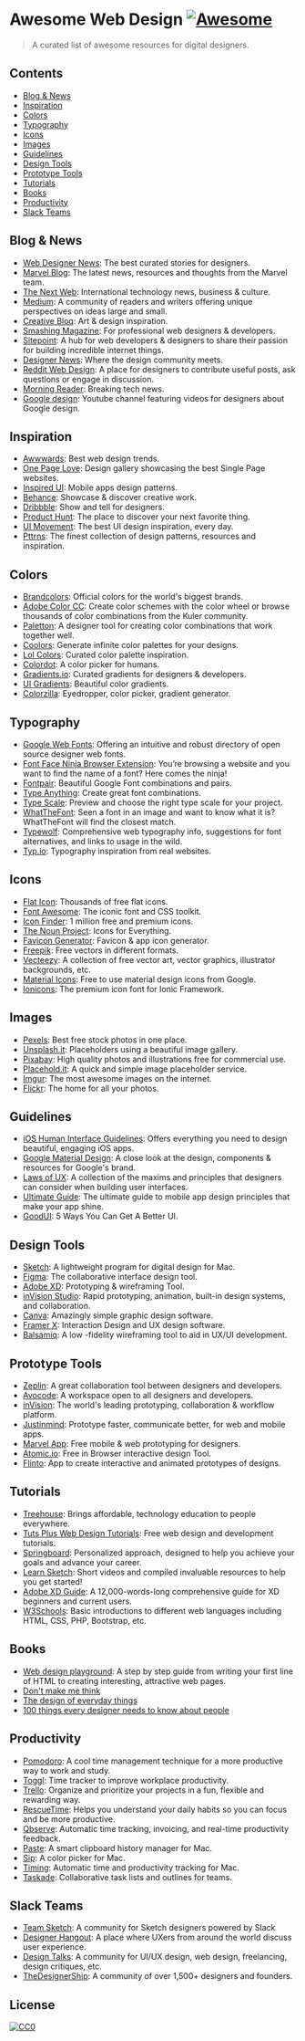 # Awesome Web Design [![Awesome](https://cdn.rawgit.com/sindresorhus/awesome/d7305f38d29fed78fa85652e3a63e154dd8e8829/media/badge.svg)](https://github.com/sindresorhus/awesome)
> A curated list of awesome resources for digital designers.

## Contents

- [Blog & News](#blog--news)
- [Inspiration](#inspiration)
- [Colors](#colors)
- [Typography](#typography)
- [Icons](#icons)
- [Images](#images)
- [Guidelines](#guidelines)
- [Design Tools](#design-tools)
- [Prototype Tools](#prototype-tools)
- [Tutorials](#tutorials)
- [Books](#books)
- [Productivity](#productivity)
- [Slack Teams](#slack-teams)

## Blog & News
* [Web Designer News](http://webdesignernews.com): The best curated stories for designers.
* [Marvel Blog](http://blog.marvelapp.com): The latest news, resources and thoughts from the Marvel team.
* [The Next Web](http://thenextweb.com/section/creative/): International technology news, business & culture.
* [Medium](https://medium.com/tag/web-design): A community of readers and writers offering unique perspectives on ideas large and small.
* [Creative Bloq](http://www.creativebloq.com/): Art & design inspiration.
* [Smashing Magazine](http://smashingmagazine.com): For professional web designers & developers.
* [Sitepoint](https://www.sitepoint.com/design-ux/): A hub for web developers & designers to share their passion for building incredible internet things.
* [Designer News](https://www.designernews.co/): Where the design community meets.
* [Reddit Web Design](https://www.reddit.com/r/web_design/): A place for designers to contribute useful posts, ask questions or engage in discussion.
* [Morning Reader](https://morningreader.com): Breaking tech news.
* [Google design](https://www.youtube.com/channel/UClKO7be7O9cUGL94PHnAeOA): Youtube channel featuring videos for designers about Google design.

## Inspiration
* [Awwwards](http://awwwards.com): Best web design trends.
* [One Page Love](http://onepagelove.com):  Design gallery showcasing the best Single Page websites.
* [Inspired UI](http://inspired-ui.com/): Mobile apps design patterns.
* [Behance](http://behance.net): Showcase & discover creative work.
* [Dribbble](http://dribbble.com): Show and tell for designers.
* [Product Hunt](http://producthunt.com): The place to discover your next favorite thing.
* [UI Movement](https://uimovement.com): The best UI design inspiration, every day.
* [Pttrns](http://pttrns.com/): The finest collection of design patterns, resources and inspiration.

## Colors
* [Brandcolors](https://brandcolors.net/): Official colors for the world's biggest brands.
* [Adobe Color CC](https://color.adobe.com/): Create color schemes with the color wheel or browse thousands of color combinations from the Kuler community.
* [Paletton](http://paletton.com): A designer tool for creating color combinations that work together well.
* [Coolors](https://coolors.co/): Generate infinite color palettes for your designs.
* [Lol Colors](http://www.lolcolors.com/): Curated color palette inspiration.
* [Colordot](https://color.hailpixel.com/): A color picker for humans.
* [Gradients.io](http://www.gradients.io/): Curated gradients for designers & developers.
* [UI Gradients](http://uigradients.com/): Beautiful color gradients.
* [Colorzilla](http://colorzilla.com): Eyedropper, color picker, gradient generator.

## Typography
* [Google Web Fonts](http://fonts.google.com): Offering an intuitive and robust directory of open source designer web fonts.
* [Font Face Ninja Browser Extension](http://fontface.ninja/): You’re browsing a website and you want to find the name of a font? Here comes the ninja!
* [Fontpair](http://fontpair.co): Beautiful Google Font combinations and pairs.
* [Type Anything](https://typeanything.io/): Create great font combinations.
* [Type Scale](http://type-scale.com/): Preview and choose the right type scale for your project.
* [WhatTheFont](https://www.myfonts.com/WhatTheFont/): Seen a font in an image and want to know what it is? WhatTheFont will find the closest match.
* [Typewolf](https://www.typewolf.com/): Comprehensive web typography info, suggestions for font alternatives, and links to usage in the wild.
* [Typ.io](http://typ.io/): Typography inspiration from real websites.

## Icons
* [Flat Icon](http://flaticon.com): Thousands of free flat icons.
* [Font Awesome](http://fontawesome.io): The iconic font and CSS toolkit.
* [Icon Finder](http://iconfinder.com): 1 million free and premium icons.
* [The Noun Project](https://thenounproject.com/): Icons for Everything.
* [Favicon Generator](http://www.favicon-generator.org/): Favicon & app icon generator.
* [Freepik](http://freepik.com): Free vectors in different formats.
* [Vecteezy](http://vecteezy.com): A collection of free vector art, vector graphics, illustrator backgrounds, etc.
* [Material Icons](https://material.io/icons/): Free to use material design icons from Google.
* [Ionicons](http://ionicons.com/): The premium icon font for Ionic Framework.

## Images
* [Pexels](https://pexels.com): Best free stock photos in one place.
* [Unsplash.it](http://unsplash.it): Placeholders using a beautiful image gallery.
* [Pixabay](https://pixabay.com/): High quality photos and illustrations free for commercial use.
* [Placehold.it](http://placehold.it): A quick and simple image placeholder service.
* [Imgur](http://imgur.com): The most awesome images on the internet.
* [Flickr](https://www.flickr.com): The home for all your photos.

## Guidelines
* [iOS Human Interface Guidelines](https://developer.apple.com/ios/human-interface-guidelines/): Offers everything you need to design beautiful, engaging iOS apps.
* [Google Material Design](https://material.google.com/): A close look at the design, components & resources for Google's brand.
* [Laws of UX](https://lawsofux.com/): A collection of the maxims and principles that designers can consider when building user interfaces.
* [Ultimate Guide](https://www.moveoapps.com/ultimate-guide-to-mobile-app-design-principles): The ultimate guide to mobile app design principles that make your app shine.
* [GoodUI](http://www.goodui.org/): 5 Ways You Can Get A Better UI.

## Design Tools
* [Sketch](http://sketchapp.com): A lightweight program for digital design for Mac.
* [Figma](http://figma.com): The collaborative interface design tool.
* [Adobe XD](https://www.adobe.com/products/experience-design.html): Prototyping & wireframing Tool.
* [inVision Studio](https://www.invisionapp.com/studio): Rapid prototyping, animation, built-in design systems, and collaboration.
* [Canva](http://canva.com): Amazingly simple graphic design software.
* [Framer X](https://framer.com/): Interaction Design and UX design software.
* [Balsamiq](https://balsamiq.com/): A low -fidelity wireframing tool to aid in UX/UI development.

## Prototype Tools
* [Zeplin](https://zeplin.io/): A great collaboration tool between designers and developers.
* [Avocode](https://avocode.com/): A workspace open to all designers and developers.
* [inVision](https://www.invisionapp.com/): The world's leading prototyping, collaboration & workflow platform.
* [Justinmind](http://justinmind.com): Prototype faster, communicate better, for web and mobile apps.
* [Marvel App](https://marvelapp.com/): Free mobile & web prototyping for designers.
* [Atomic.io](https://atomic.io/): Free in Browser interactive design Tool.
* [Flinto](https://www.flinto.com/):  App to create interactive and animated prototypes of designs.

## Tutorials
* [Treehouse](https://teamtreehouse.com/tracks/web-design): Brings affordable, technology education to people everywhere.
* [Tuts Plus Web Design Tutorials](http://webdesign.tutsplus.com/): Free web design and development tutorials.
* [Springboard](https://www.springboard.com): Personalized approach, designed to help you achieve your goals and advance your career.
* [Learn Sketch](https://www.sketchapp.com/learn/): Short videos and compiled invaluable resources to help you get started!
* [Adobe XD Guide](https://www.xdguru.com/adobe-xd-guide/): A 12,000-words-long comprehensive guide for XD beginners and current users. 
* [W3Schools](https://www.w3schools.com/): Basic introductions to different web languages including HTML, CSS, PHP, Bootstrap, etc.

## Books
* [Web design playground](https://www.manning.com/books/web-design-playground/): A step by step guide from writing your first line of HTML to creating interesting, attractive web pages.
* [Don't make me think](https://www.amazon.com/Dont-Make-Me-Think-Usability/dp/0321344758)
* [The design of everyday things](https://www.amazon.com/Design-Everyday-Things-Donald-Norman/dp/1452654123)
* [100 things every designer needs to know about people](https://www.amazon.com/Things-Designer-People-Voices-Matter/dp/0321767535/ref=sr_1_1?s=books&ie=UTF8&qid=1419267906&sr=1-1&keywords=100+Things+Every+Designer+Needs+to+Know?utm_source=CMblog&utm_medium=post&utm_campaign=blog_)

## Productivity
* [Pomodoro](http://tomato-timer.com): A cool time management technique for a more productive way to work and study.
* [Toggl](http://toggl.com): Time tracker to improve workplace productivity.
* [Trello](http://trello.com): Organize and prioritize your projects in a fun, flexible and rewarding way.
* [RescueTime](https://www.rescuetime.com): Helps you understand your daily habits so you can focus and be more productive.
* [Qbserve](https://qotoqot.com/qbserve/): Automatic time tracking, invoicing, and real-time productivity feedback.
* [Paste](http://pasteapp.me/): A smart clipboard history manager for Mac.
* [Sip](http://sipapp.io/): A color picker for Mac.
* [Timing](https://timingapp.com/): Automatic time and productivity tracking for Mac.
* [Taskade](https://taskade.com/): Collaborative task lists and outlines for teams.

## Slack Teams
* [Team Sketch](http://teamsketch.io): A community for Sketch designers powered by Slack
* [Designer Hangout](https://www.designerhangout.co): A place where UXers from around the world discuss user experience.
* [Design Talks](https://docs.google.com/forms/d/e/1FAIpQLSeKT_LC8kKTzJ4JjmgVQVpfl24i1qBkjJ7TYyQcNHL7fBQkYQ/viewform?c=0&w=1): A community for UI/UX design, web design, freelancing, design critiques, etc.
* [TheDesignerShip](http://thedesignership.com/): A community of over 1,500+ designers and founders.

## License
[![CC0](http://mirrors.creativecommons.org/presskit/buttons/88x31/svg/cc-zero.svg)](https://creativecommons.org/publicdomain/zero/1.0/)

